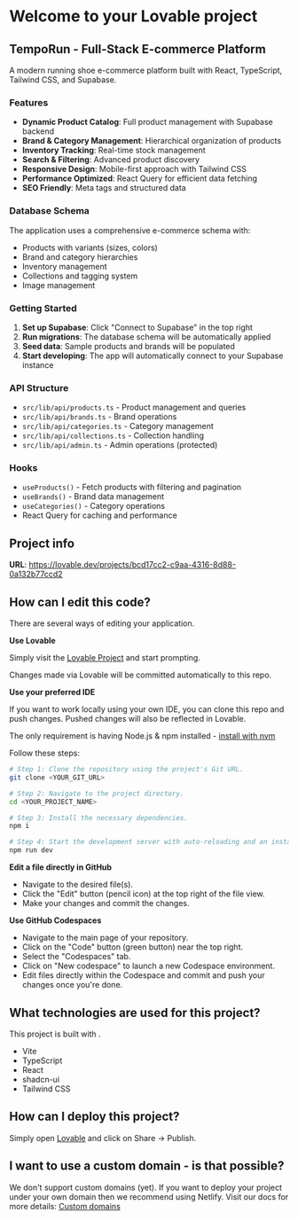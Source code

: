 # Welcome to your Lovable project

## TempoRun - Full-Stack E-commerce Platform

A modern running shoe e-commerce platform built with React, TypeScript, Tailwind CSS, and Supabase.

### Features

- **Dynamic Product Catalog**: Full product management with Supabase backend
- **Brand & Category Management**: Hierarchical organization of products
- **Inventory Tracking**: Real-time stock management
- **Search & Filtering**: Advanced product discovery
- **Responsive Design**: Mobile-first approach with Tailwind CSS
- **Performance Optimized**: React Query for efficient data fetching
- **SEO Friendly**: Meta tags and structured data

### Database Schema

The application uses a comprehensive e-commerce schema with:
- Products with variants (sizes, colors)
- Brand and category hierarchies
- Inventory management
- Collections and tagging system
- Image management

### Getting Started

1. **Set up Supabase**: Click "Connect to Supabase" in the top right
2. **Run migrations**: The database schema will be automatically applied
3. **Seed data**: Sample products and brands will be populated
4. **Start developing**: The app will automatically connect to your Supabase instance

### API Structure

- `src/lib/api/products.ts` - Product management and queries
- `src/lib/api/brands.ts` - Brand operations
- `src/lib/api/categories.ts` - Category management
- `src/lib/api/collections.ts` - Collection handling
- `src/lib/api/admin.ts` - Admin operations (protected)

### Hooks

- `useProducts()` - Fetch products with filtering and pagination
- `useBrands()` - Brand data management
- `useCategories()` - Category operations
- React Query for caching and performance

## Project info

**URL**: https://lovable.dev/projects/bcd17cc2-c9aa-4316-8d88-0a132b77ccd2

## How can I edit this code?

There are several ways of editing your application.

**Use Lovable**

Simply visit the [Lovable Project](https://lovable.dev/projects/bcd17cc2-c9aa-4316-8d88-0a132b77ccd2) and start prompting.

Changes made via Lovable will be committed automatically to this repo.

**Use your preferred IDE**

If you want to work locally using your own IDE, you can clone this repo and push changes. Pushed changes will also be reflected in Lovable.

The only requirement is having Node.js & npm installed - [install with nvm](https://github.com/nvm-sh/nvm#installing-and-updating)

Follow these steps:

```sh
# Step 1: Clone the repository using the project's Git URL.
git clone <YOUR_GIT_URL>

# Step 2: Navigate to the project directory.
cd <YOUR_PROJECT_NAME>

# Step 3: Install the necessary dependencies.
npm i

# Step 4: Start the development server with auto-reloading and an instant preview.
npm run dev
```

**Edit a file directly in GitHub**

- Navigate to the desired file(s).
- Click the "Edit" button (pencil icon) at the top right of the file view.
- Make your changes and commit the changes.

**Use GitHub Codespaces**

- Navigate to the main page of your repository.
- Click on the "Code" button (green button) near the top right.
- Select the "Codespaces" tab.
- Click on "New codespace" to launch a new Codespace environment.
- Edit files directly within the Codespace and commit and push your changes once you're done.

## What technologies are used for this project?

This project is built with .

- Vite
- TypeScript
- React
- shadcn-ui
- Tailwind CSS

## How can I deploy this project?

Simply open [Lovable](https://lovable.dev/projects/bcd17cc2-c9aa-4316-8d88-0a132b77ccd2) and click on Share -> Publish.

## I want to use a custom domain - is that possible?

We don't support custom domains (yet). If you want to deploy your project under your own domain then we recommend using Netlify. Visit our docs for more details: [Custom domains](https://docs.lovable.dev/tips-tricks/custom-domain/)
